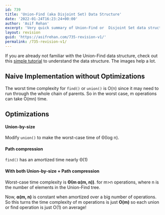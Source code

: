```yaml
---
id: 739
title: 'Union-Find (aka Disjoint Set) Data Structure'
date: '2022-01-24T16:23:24+00:00'
author: 'Asif Rehan'
excerpt: 'Very quick summary of Union-Find or  Disjoint Set data structure'
layout: revision
guid: 'https://asifrehan.com/735-revision-v1/'
permalink: /735-revision-v1/
---
```


If you are already not familiar with the Union-Find data structure, check out this [simple tutorial](https://leetcode.com/discuss/general-discussion/1072418/Disjoint-Set-Union-(DSU)Union-Find-A-Complete-Guide) to understand the data structure. The images help a lot.

## Naive Implementation without Optimizations

The worst time complexity for `find()` or `union()` is O(n) since it may need to run through the whole chain of parents. So in the worst case, m operations can take O(mn) time.

## Optimizations

#### **Union-by-size**

Modify `union()` to make the worst-case time of Θ(log n).

#### **Path compression**

`find()` has an amortized time nearly Θ(1)

#### **With both Union-by-size + Path compression**

Worst-case time complexity is **Θ(m α(m, n))**. for m&gt;n operations, where n is the number of elements in the Union-Find tree.

Now, **α(m, n)** is constant when amortized over a big number of operations. So this turns the time complexity of m operations is just **O(m)** so each union or find operation is just O(1) on average!